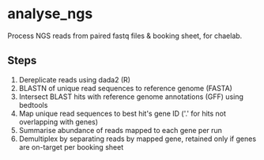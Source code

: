 # analyse_ngs
Process NGS reads from paired fastq files & booking sheet, for chaelab.

## Steps
1. Dereplicate reads using dada2 (R)
2. BLASTN of unique read sequences to reference genome (FASTA)
3. Intersect BLAST hits with reference genome annotations (GFF) using bedtools
4. Map unique read sequences to best hit's gene ID ('.' for hits not overlapping with genes)
5. Summarise abundance of reads mapped to each gene per run
6. Demultiplex by separating reads by mapped gene, retained only if genes are on-target per booking sheet
